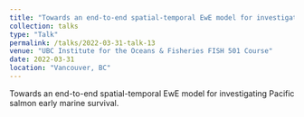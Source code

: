 ```yaml
---
title: "Towards an end-to-end spatial-temporal EwE model for investigating Pacific salmon early marine survival"
collection: talks
type: "Talk"
permalink: /talks/2022-03-31-talk-13
venue: "UBC Institute for the Oceans & Fisheries FISH 501 Course"
date: 2022-03-31
location: "Vancouver, BC"
---
```


Towards an end-to-end spatial-temporal EwE model for investigating Pacific salmon early marine survival.